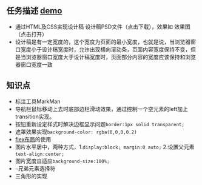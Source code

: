 ## 任务描述 [demo](https://kad0108.github.io/IFE/2016/task07)

* 通过HTML及CSS实现设计稿 设计稿PSD文件（点击下载），效果如 效果图（点击打开）
* 设计稿是有一定宽度的，这个宽度为页面的最小宽度，也就是说，当浏览器窗口宽度小于设计稿宽度时，允许出现横向滚动条，页面内容宽度保持不变，但是当浏览器窗口宽度大于设计稿宽度时，页面部分内容的宽度应该保持和浏览器窗口宽度一致

## 知识点

* 标注工具MarkMan
* 导航栏鼠标移动上去时底部边栏滑动效果，通过控制一个空元素的left加上transition实现。
* 按钮重新设定样式时解决边框显示问题```border:1px solid transparent;```
* 遮罩效果实现```background-color: rgba(0,0,0,0.2)```
* [flex布局](https://segmentfault.com/a/1190000002910324 )的使用
* 图片水平居中，两种方式，1.```display:block; margin:0 auto;``` 2.设置父元素```text-align:center;```
* 图片宽度自适应```background-size:100%;```
* ```~```兄弟元素选择符
* 三角形的实现